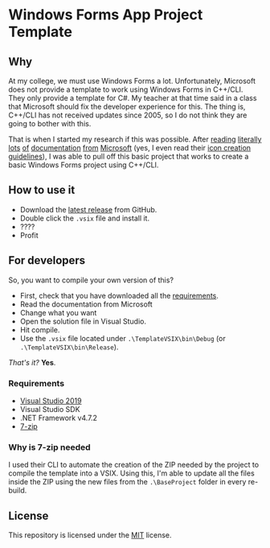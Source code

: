 # Windows Forms App Project Template

## Why

At my college, we must use Windows Forms a lot. Unfortunately, Microsoft does not provide a template to work using Windows Forms in C++/CLI. They only provide a template for C#. My teacher at that time said in a class that Microsoft should fix the developer experience for this. The thing is, C++/CLI has not received updates since 2005, so I do not think they are going to bother with this.

That is when I started my research if this was possible. After [reading] [literally] [lots] [of] [documentation] [from] [Microsoft] (yes, I even read their [icon creation guidelines][1]), I was able to pull off this basic project that works to create a basic Windows Forms project using C++/CLI.

## How to use it

- Download the [latest release](https://github.com/dalbitresb12/winformscpp-template/releases/latest "latest release") from GitHub.
- Double click the `.vsix` file and install it.
- ????
- Profit

## For developers

So, you want to compile your own version of this?

- First, check that you have downloaded all the [requirements](#Requirements).
- Read the documentation from Microsoft
- Change what you want
- Open the solution file in Visual Studio.
- Hit compile.
- Use the `.vsix` file located under `.\TemplateVSIX\bin\Debug` (or `.\TemplateVSIX\bin\Release`).

_That's it?_ **Yes**.

### Requirements

- [Visual Studio 2019](https://visualstudio.microsoft.com/)
- Visual Studio SDK
- .NET Framework v4.7.2
- [7-zip](https://www.7-zip.org/)

### Why is 7-zip needed

I used their CLI to automate the creation of the ZIP needed by the project to compile the template into a VSIX. Using this, I'm able to update all the files inside the ZIP using the new files from the `.\BaseProject` folder in every re-build.

## License

This repository is licensed under the [MIT](TemplateVSIX/LICENSE.txt) license.

[reading]: https://docs.microsoft.com/en-us/visualstudio/ide/specifying-custom-build-events-in-visual-studio?view=vs-2019 "Specify custom build events in Visual Studio"

[literally]: https://docs.microsoft.com/en-us/visualstudio/extensibility/getting-started-with-the-vsix-project-template?view=vs-2019 "Get started with the VSIX Project template"

[lots]: https://docs.microsoft.com/en-us/visualstudio/ide/how-to-create-project-templates?view=vs-2019 "How to: Create project templates"

[of]: https://docs.microsoft.com/en-us/visualstudio/ide/how-to-substitute-parameters-in-a-template?view=vs-2019 "How to: Substitute parameters in a template"

[documentation]: https://docs.microsoft.com/en-us/visualstudio/extensibility/visual-studio-template-schema-reference?view=vs-2019 "Visual Studio template schema reference"

[from]: https://docs.microsoft.com/en-us/visualstudio/extensibility/visual-studio-template-manifest-schema-reference?view=vs-2019 "Visual Studio template manifest schema reference"

[Microsoft]: https://docs.microsoft.com/en-us/visualstudio/ide/template-parameters?view=vs-2019 "Template parameters"

[1]: https://docs.microsoft.com/en-us/visualstudio/extensibility/ux-guidelines/images-and-icons-for-visual-studio?view=vs-2019 "Images and Icons for Visual Studio"
